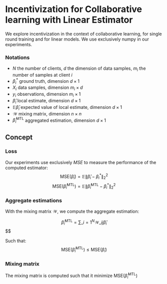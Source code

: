 # Incentivization for Collaborative learning with Linear Estimator

We explore incentivization in the context of collaborative learning, for single round training and for linear models. 
We use exclusively numpy in our experiments. 

### Notations

- $N$ the number of clients, $d$ the dimension of data samples, $m_i$ the number of samples at client $i$ 
- $\beta_i^*$ ground truth, dimension $d \times 1$
- $X_i$ data samples, dimension $m_i \times d$
- $y_i$ observations, dimension $m_i \times 1$
- $\hat{\beta}_i$ local estimate, dimension $d \times 1$
- $\mathbb{E}\hat{\beta}_i$ expected value of local estimate, dimension $d \times 1$
- $\mathcal{W}$ mixing matrix, dimension $n \times n$
- $\hat{\beta}_i^{\text{MTL}}$ aggregated estimation, dimension $d \times 1$ 

## Concept

### Loss

Our experiments use exclusively *MSE* to measure the performance of the computed estimator:
$$\text{MSE}(\hat{\beta}_i) = \mathbb{E}\left\lVert \hat{\beta}_i - \beta_i^* \right\rVert_2^2$$
$$\text{MSE}(\hat{\beta}_i^{\text{MTL}}) = \mathbb{E}\left\lVert \hat{\beta}_i^{\text{MTL}} - \beta_i^* \right\rVert_2^2$$

### Aggregate estimations

With the mixing matrix $\mathcal{W}$, we compute the aggregate estimation:

$$\hat{\beta}_i^{\text{MTL}} = \sum\_{i=1}^N \mathcal{W}\_{ij} \hat{\beta}_i$$$$

Such that:
$$\text{MSE}(\hat{\beta}_i^{\text{MTL}}) \leq \text{MSE}(\hat{\beta}_i)$$

### Mixing matrix

The mixing matrix is computed such that it minimize $\text{MSE}(\hat{\beta}_i^{\text{MTL}})$ 